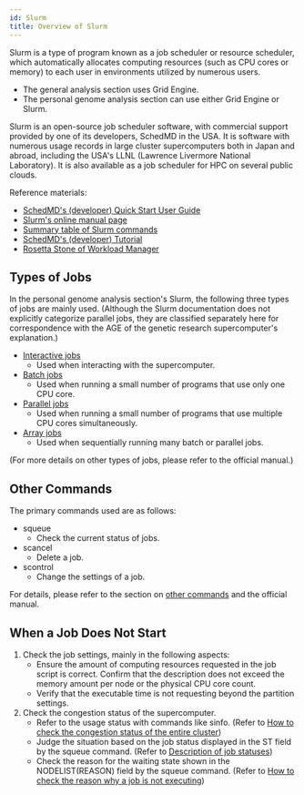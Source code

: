 ```yaml
---
id: Slurm
title: Overview of Slurm
---
```


Slurm is a type of program known as a job scheduler or resource scheduler, which automatically allocates computing resources (such as CPU cores or memory) to each user in environments utilized by numerous users.
- The general analysis section uses Grid Engine.
- The personal genome analysis section can use either Grid Engine or Slurm.

Slurm is an open-source job scheduler software, with commercial support provided by one of its developers, SchedMD in the USA. It is software with numerous usage records in large cluster supercomputers both in Japan and abroad, including the USA's LLNL (Lawrence Livermore National Laboratory). It is also available as a job scheduler for HPC on several public clouds.

Reference materials:

- [SchedMD's (developer) Quick Start User Guide](https://slurm.schedmd.com/quickstart.html)
- [Slurm's online manual page](https://slurm.schedmd.com/man_index.html)
- [Summary table of Slurm commands](https://slurm.schedmd.com/pdfs/summary.pdf)
- [SchedMD's (developer) Tutorial](https://slurm.schedmd.com/tutorials.html)
- [Rosetta Stone of Workload Manager](https://slurm.schedmd.com/rosetta.pdf)

## Types of Jobs

In the personal genome analysis section's Slurm, the following three types of jobs are mainly used. (Although the Slurm documentation does not explicitly categorize parallel jobs, they are classified separately here for correspondence with the AGE of the genetic research supercomputer's explanation.)

- [Interactive jobs](/software/Slurm/interactive_jobs.md)
  - Used when interacting with the supercomputer.
- [Batch jobs](/software/Slurm/batch_jobs.md)
  - Used when running a small number of programs that use only one CPU core.
- [Parallel jobs](/software/Slurm/parallel_jobs.md)
  - Used when running a small number of programs that use multiple CPU cores simultaneously.
- [Array jobs](/software/Slurm/array_jobs.md)
  - Used when sequentially running many batch or parallel jobs.

(For more details on other types of jobs, please refer to the official manual.)

## Other Commands

The primary commands used are as follows:

- squeue
    - Check the current status of jobs.
- scancel
    - Delete a job.
- scontrol
    - Change the settings of a job.

For details, please refer to the section on [other commands](/software/Slurm/other_commands) and the official manual.

## When a Job Does Not Start

1. Check the job settings, mainly in the following aspects:
    - Ensure the amount of computing resources requested in the job script is correct. Confirm that the description does not exceed the memory amount per node or the physical CPU core count.
    - Verify that the executable time is not requesting beyond the partition settings.
2. Check the congestion status of the supercomputer.
    - Refer to the usage status with commands like sinfo. (Refer to [How to check the congestion status of the entire cluster](/software/Slurm/other_commands#how-to-check-the-congestion-status-of-the-entire-cluster-sinfo-squeue))
    - Judge the situation based on the job status displayed in the ST field by the squeue command. (Refer to [Description of job statuses](/software/Slurm/other_commands#description-of-job-statuses-st-field))
    - Check the reason for the waiting state shown in the NODELIST(REASON) field by the squeue command. (Refer to [How to check the reason why a job is not executing](/software/Slurm/other_commands#how-to-check-the-reason-why-a-job-is-not-executing))
